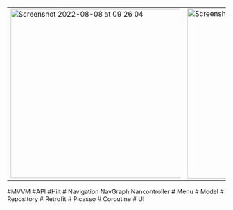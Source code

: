<table><tr><td>
<img width="391" alt="Screenshot 2022-08-08 at 09 26 04" src="https://user-images.githubusercontent.com/26028054/183374258-0e5266ee-edf5-43d1-b23d-461367af5292.png"></td><td>
<img width="393" alt="Screenshot 2022-08-08 at 09 26 23" src="https://user-images.githubusercontent.com/26028054/183374260-2b85ac68-e3c4-473d-8514-c0735748c678.png"></td></tr></table>
#MVVM
#API
#Hilt 
# Navigation NavGraph Nancontroller
# Menu
# Model
# Repository
# Retrofit
# Picasso
# Coroutine
# UI

